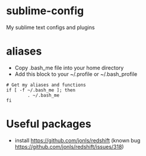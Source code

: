 # sublime-config
My sublime text configs and plugins


# aliases

* Copy .bash_me file into your home directory
* Add this block to your ~/.profile or ~/.bash_profile 

```
# Get my aliases and functions
if [ -f ~/.bash_me ]; then
        . ~/.bash_me
fi
```
# Useful packages
* install https://github.com/jonls/redshift (known bug https://github.com/jonls/redshift/issues/318)
